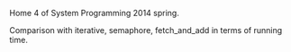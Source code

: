 Home 4 of System Programming 2014 spring.

Comparison with iterative, semaphore, fetch_and_add in terms of running time.
